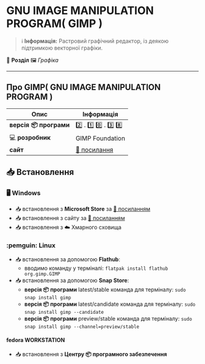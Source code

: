 # GNU IMAGE MANIPULATION PROGRAM( GIMP )


> :information_source: **Інформація:** Растровий графічний редактор, із деякою підтримкою векторної графіки.

:open_file_folder: **Розділ** :framed_picture: *Графіка*

---

## Про GIMP( GNU IMAGE MANIPULATION PROGRAM )

| Опис | Інформація |
| ---- | ---------- |
| **версія :package: програми** | :two: . :one: :zero: . :three: :eight: |
| :computer: **розробник** | GIMP Foundation |
| **сайт** | [:link: посилання](https://www.gimp.org) |

## :inbox_tray: Встановлення

### :desktop_computer: Windows

- :inbox_tray: встановлення з **Microsoft Store** за [:link: посиланням](https://apps.microsoft.com/store/detail/blender/9PP3C07GTVRH)
- :inbox_tray: встановлення з сайту за [:link: посиланням](https://www.gimp.org/downloads/)
- :inbox_tray: встановлення з :cloud: Хмарного сховища

### :pemguin: Linux

- :inbox_tray: встановлення за допомогою **Flathub**:
  - вводимо команду у терміналі: `flatpak install flathub org.gimp.GIMP`
- :inbox_tray: встановлення за допомогою **Snap Store**:
  - **версія :package: програми** latest/stable команда для терміналу: `sudo snap install gimp`
  - **версія :package: програми** latest/candidate команда для терміналу: `sudo snap install gimp --candidate`
  - **версія :package: програми** preview/stable команда для терміналу: `sudo snap install gimp --channel=preview/stable`

#### fedora WORKSTATION

- :inbox_tray: встановлення з **Центру :package: програмного забезпечення**
